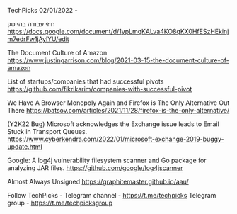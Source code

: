TechPicks 02/01/2022 -

‎חוזי עבודה בהייטק
https://docs.google.com/document/d/1ypLmqKALva4KO8qKX0HfESzHEkinjm7edrFw1jAylYU/edit

The Document Culture of Amazon
https://www.justingarrison.com/blog/2021-03-15-the-document-culture-of-amazon

List of startups/companies that had successful pivots
https://github.com/fikrikarim/companies-with-successful-pivot

We Have A Browser Monopoly Again and Firefox is The Only Alternative Out There
https://batsov.com/articles/2021/11/28/firefox-is-the-only-alternative/

(Y2K22 Bug) Microsoft acknowledges the Exchange issue leads to Email Stuck in Transport Queues.
https://www.cyberkendra.com/2022/01/microsoft-exchange-2019-buggy-update.html

Google: A log4j vulnerability filesystem scanner and Go package for analyzing JAR files.
https://github.com/google/log4jscanner

Almost Always Unsigned
https://graphitemaster.github.io/aau/

Follow TechPicks -
Telegram channel - https://t.me/techpicks
Telegram group - https://t.me/techpicksgroup
